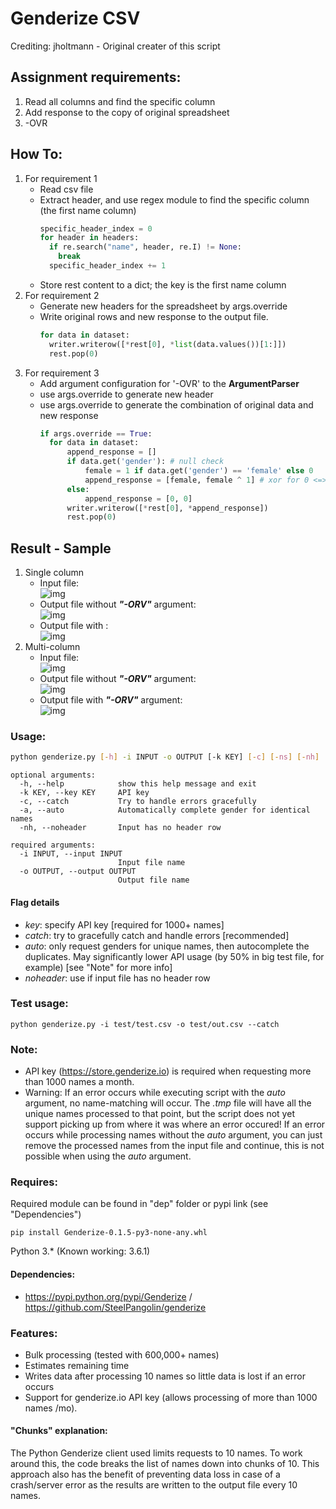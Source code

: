 # Genderize CSV
Crediting: jholtmann - Original creater of this script

## Assignment requirements:
1. Read all columns and find the specific column
2. Add response to the copy of original spreadsheet
3. -OVR

## How To:
1. For requirement 1
    * Read csv file  
    * Extract header, and use regex module to find the specific column (the first name column)  
      ```python
      specific_header_index = 0
      for header in headers:
        if re.search("name", header, re.I) != None:
          break
        specific_header_index += 1
      ```
    * Store rest content to a dict; the key is the first name column
2. For requirement 2
    * Generate new headers for the spreadsheet by args.override
    * Write original rows and new response to the output file.
      ```python
      for data in dataset:
        writer.writerow([*rest[0], *list(data.values())[1:]])
        rest.pop(0)
      ```
3. For requirement 3
    * Add argument configuration for '-OVR' to the **ArgumentParser**
    * use args.override to generate new header
    * use args.override to generate the combination of original data and new response
      ```python
      if args.override == True:
        for data in dataset:
            append_response = []
            if data.get('gender'): # null check
                female = 1 if data.get('gender') == 'female' else 0
                append_response = [female, female ^ 1] # xor for 0 <=> 1
            else:
                append_response = [0, 0]
            writer.writerow([*rest[0], *append_response])
            rest.pop(0)
      ```
## Result - Sample
1. Single column
    * Input file:  
    ![img](http://m.imeitou.com/uploads/allimg/190221/3-1Z221113343.jpg)
    * Output file without ***"-ORV"*** argument:  
    ![img](http://m.imeitou.com/uploads/allimg/190221/3-1Z221113343.jpg)
    * Output file with :  
    ![img](http://m.imeitou.com/uploads/allimg/190221/3-1Z221113343.jpg)
2. Multi-column
    * Input file:  
    ![img](http://m.imeitou.com/uploads/allimg/190221/3-1Z221113343.jpg)
    * Output file without ***"-ORV"*** argument:  
    ![img](http://m.imeitou.com/uploads/allimg/190221/3-1Z221113343.jpg)
    * Output file with ***"-ORV"*** argument:  
    ![img](http://m.imeitou.com/uploads/allimg/190221/3-1Z221113343.jpg)
### Usage:
```sh
python genderize.py [-h] -i INPUT -o OUTPUT [-k KEY] [-c] [-ns] [-nh]
```

```
optional arguments:
  -h, --help            show this help message and exit
  -k KEY, --key KEY     API key
  -c, --catch           Try to handle errors gracefully
  -a, --auto            Automatically complete gender for identical names
  -nh, --noheader       Input has no header row

required arguments:
  -i INPUT, --input INPUT
                        Input file name
  -o OUTPUT, --output OUTPUT
                        Output file name
```

#### Flag details
- _key_:       specify API key [required for 1000+ names]
- _catch_:     try to gracefully catch and handle errors [recommended]
- _auto_:      only request genders for unique names, then autocomplete the duplicates. May significantly lower API usage (by 50% in big test file, for example) [see "Note" for more info]
- _noheader_:  use if input file has no header row

### Test usage:
```
python genderize.py -i test/test.csv -o test/out.csv --catch
```

### Note:
- API key (https://store.genderize.io) is required when requesting more than 1000 names a month.
- Warning: If an error occurs while executing script with the _auto_ argument, no name-matching will occur. The _.tmp_ file will have all the unique names processed to that point, but the script does not yet support picking up from where it was where an error occured! If an error occurs while processing names without the _auto_ argument, you can just remove the processed names from the input file and continue, this is not possible when using the _auto_ argument.

### Requires:
Required module can be found in "dep" folder or pypi link (see "Dependencies")
```
pip install Genderize-0.1.5-py3-none-any.whl
```
Python 3.* (Known working: 3.6.1)

#### Dependencies:
- https://pypi.python.org/pypi/Genderize / https://github.com/SteelPangolin/genderize

### Features:
- Bulk processing (tested with 600,000+ names)
- Estimates remaining time
- Writes data after processing 10 names so little data is lost if an error occurs 
- Support for genderize.io API key (allows processing of more than 1000 names /mo).

#### "Chunks" explanation:
The Python Genderize client used limits requests to 10 names. To work around this, the code breaks the list of names down into chunks of 10. This approach also has the benefit of preventing data loss in case of a crash/server error as the results are written to the output file every 10 names.

